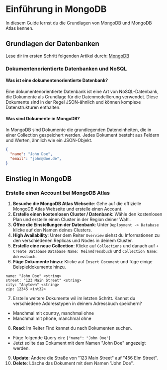 # Einführung in MongoDB

In diesem Guide lernst du die Grundlagen von MongoDB und MongoDB Atlas kennen.

## Grundlagen der Datenbanken

Lese dir im ersten Schritt folgenden Artikel durch: [MongoDB](https://datascientest.com/de/mongodb)

### Dokumentenorientierte Datenbanken und NoSQL

#### Was ist eine dokumentenorientierte Datenbank?

Eine dokumentenorientierte Datenbank ist eine Art von NoSQL-Datenbank, die Dokumente als Grundlage für die Datenmodellierung verwendet. Diese Dokumente sind in der Regel JSON-ähnlich und können komplexe Datenstrukturen enthalten.

#### Was sind Dokumente in MongoDB?

In MongoDB sind Dokumente die grundlegenden Dateneinheiten, die in einer Collection gespeichert werden. Jedes Dokument besteht aus Feldern und Werten, ähnlich wie ein JSON-Objekt.

```json
{
  "name": "John Doe",
  "email": "john@doe.de",
}
```

## Einstieg in MongoDB

### Erstelle einen Account bei MongoDB Atlas

1. **Besuche die MongoDB Atlas Webseite**: Gehe auf die offizielle MongoDB Atlas Webseite und erstelle einen Account.
2. **Erstelle einen kostenlosen Cluster / Datenbank**: Wähle den kostenlosen Plan und erstelle einen Cluster in der Region deiner Wahl.
3. **Öffne die Einstellungen der Datenbank**: Unter `Deployment -> Database` klicke auf den Namen deines Clusters. 
4. **High Availability**: Unter dem Reiter `Overview` siehst du Informationen zu den verschiedenen Replicas und Nodes in deinem Cluster.
5. **Erstelle eine neue Collection**: Klicke auf `Collections` und danach auf `+ Create Database` `Database Name: MeinAdressbuch` und `Collection Name: Adressbuch`.
6. **Füge Dokumente hinzu**: Klicke auf `Insert Document` und füge einige Beispieldokumente hinzu.

```text
name: "John Doe" <string>
street: "123 Main Street" <string>
city: "Anytown" <string>
zip: 12345 <int32>
```

7. Erstelle weitere Dokumente wil im letzten Schritt. Kannst du verschiedene Addresstypen in deinem Adressbuch speichern?
  - Manchmal mit country, manchmal ohne
  - Manchmal mit phone, manchmal ohne
8. **Read**: Im Reiter Find kannst du nach Dokumenten suchen.
  - Füge folgende Query ein: `{"name": "John Doe"}`
  - Jetzt sollte das Dokument mit dem Namen "John Doe" angezeigt werden.
9. **Update**: Ändere die Straße von "123 Main Street" auf "456 Elm Street".
10. **Delete**: Lösche das Dokument mit dem Namen "John Doe".
